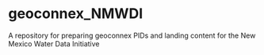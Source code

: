 # geoconnex_NMWDI
A repository for preparing geoconnex PIDs and landing content for the New Mexico Water Data Initiative
